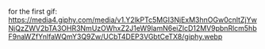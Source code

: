 for the first gif: https://media4.giphy.com/media/v1.Y2lkPTc5MGI3NjExM3hnOGw0cnltZjYwNjQzZWV2bTA3OHR3NmUzOWhxZ2J1eW9lamN6eiZlcD12MV9pbnRlcm5hbF9naWZfYnlfaWQmY3Q9Zw/UCbT4DEP3VGbtCeTX8/giphy.webp

